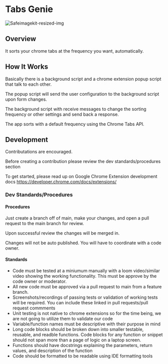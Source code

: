 # Tabs Genie

![Safeimagekit-resized-img](https://user-images.githubusercontent.com/12537806/221697081-ea8d0d9f-d8df-402b-93c2-53eb86fd7f38.png)

## Overview

It sorts your chrome tabs at the frequency you want, automatically. 

## How It Works

Basically there is a background script and a chrome extension popup script that talk to each other. 

The popup script will send the user configuration to the background script upon form changes. 

The background script with receive messages to change the sorting frequency or other settings and send back a response. 

The app sorts with a default frequency using the Chrome Tabs API. 


## Development

Contributations are encouraged. 

Before creating a contribution please review the dev standards/procedures section

To get started, please read up on Google Chrome Extension development docs 
https://developer.chrome.com/docs/extensions/

### Dev Standards/Procedures

#### Procedures

Just create a branch off of main, make your changes, and open a pull request to the main branch for review. 

Upon successful review the changes will be merged in. 

Changes will not be auto published. You will have to coordinate with a code owner. 

#### Standards

- Code must be tested at a miniumum manually with a loom video/similar video showing the working functionality. This must be approve by the code owner or moderator. 
- All new code must be approved via a pull request to main from a feature branch. 
- Screenshots/recordings of passing tests or validation of working tests will be required. You can include these linked in pull requests/pull request commments
- Unit testing is not native to chrome extensions so for the time being, we are not going to utilize them to validate our code
- Variable/function names must be descriptive with their purpose in mind
- Long code blocks should be broken down into smaller testable, reusable, and readble functions. Code blocks for any function or snippet should not span more than a page of logic on a laptop screen. 
- Functions should have docstrings explaining the parameters, return values, and description of the function
- Code should be formatted to be readable using IDE formatting tools
### 
